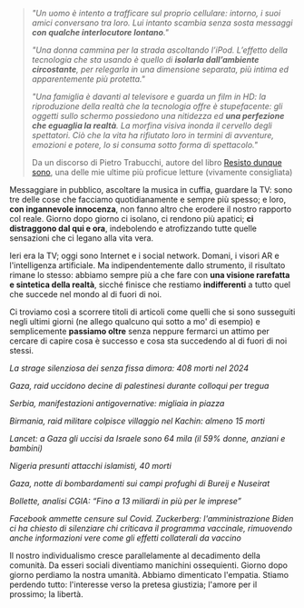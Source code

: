 > *"Un uomo è intento a trafficare sul proprio cellulare: intorno, i suoi amici conversano tra loro. Lui intanto scambia senza sosta messaggi **con qualche interlocutore lontano**."*
> 
> *"Una donna cammina per la strada ascoltando l’iPod. L’effetto della tecnologia che sta usando è quello di **isolarla dall’ambiente circostante**, per relegarla in una dimensione separata, più intima ed apparentemente più protetta."*
> 
> *"Una famiglia è davanti al televisore e guarda un film in HD: la riproduzione della realtà che la tecnologia offre è stupefacente: gli oggetti sullo schermo possiedono una nitidezza ed **una perfezione che eguaglia la realtà**. La morfina visiva inonda il cervello degli spettatori. Ciò che la vita ha rifiutato loro in termini di avventure, emozioni e potere, lo si consuma sotto forma di spettacolo."*
> 
> Da un discorso di Pietro Trabucchi, autore del libro [Resisto dunque sono](https://amzn.to/4jcBpom), una delle mie ultime più proficue letture (vivamente consigliata)

Messaggiare in pubblico, ascoltare la musica in cuffia, guardare la TV: sono tre delle cose che facciamo quotidianamente e sempre più spesso; e loro, **con ingannevole innocenza**, non fanno altro che erodere il nostro rapporto col reale. Giorno dopo giorno ci isolano, ci rendono più apatici; **ci distraggono dal qui e ora**, indebolendo e atrofizzando tutte quelle sensazioni che ci legano alla vita vera.

Ieri era la TV; oggi sono Internet e i social network. Domani, i visori AR e l'intelligenza artificiale. Ma indipendentemente dallo strumento, il risultato rimane lo stesso: abbiamo sempre più a che fare con **una visione rarefatta e sintetica della realtà**, sicché finisce che restiamo **indifferenti** a tutto quel che succede nel mondo al di fuori di noi.

Ci troviamo così a scorrere titoli di articoli come quelli che si sono susseguiti negli ultimi giorni (ne allego qualcuno qui sotto a mo' di esempio) e semplicemente **passiamo oltre** senza neppure fermarci un attimo per cercare di capire cosa è successo e cosa sta succedendo al di fuori di noi stessi.

*La strage silenziosa dei senza fissa dimora: 408 morti nel 2024*

*Gaza, raid uccidono decine di palestinesi durante colloqui per tregua*

*Serbia, manifestazioni antigovernative: migliaia in piazza*

*Birmania, raid militare colpisce villaggio nel Kachin: almeno 15 morti*

*Lancet: a Gaza gli uccisi da Israele sono 64 mila (il 59% donne, anziani e bambini)*

*Nigeria presunti attacchi islamisti, 40 morti*

*Gaza, notte di bombardamenti sui campi profughi di Bureij e Nuseirat*

*Bollette, analisi CGIA: “Fino a 13 miliardi in più per le imprese”*

*Facebook ammette censure sul Covid. Zuckerberg: l'amministrazione Biden ci ha chiesto di silenziare chi criticava il programma vaccinale, rimuovendo anche informazioni vere come gli effetti collaterali da vaccino*

Il nostro individualismo cresce parallelamente al decadimento della comunità. Da esseri sociali diventiamo manichini ossequienti. Giorno dopo giorno perdiamo la nostra umanità. Abbiamo dimenticato l'empatia. Stiamo perdendo tutto: l'interesse verso la pretesa giustizia; l'amore per il prossimo; la libertà.